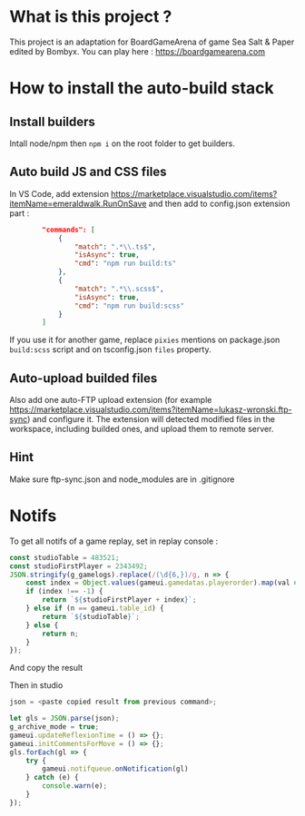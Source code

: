 # What is this project ? 
This project is an adaptation for BoardGameArena of game Sea Salt & Paper edited by Bombyx.
You can play here : https://boardgamearena.com

# How to install the auto-build stack

## Install builders
Intall node/npm then `npm i` on the root folder to get builders.

## Auto build JS and CSS files
In VS Code, add extension https://marketplace.visualstudio.com/items?itemName=emeraldwalk.RunOnSave and then add to config.json extension part :
```json
        "commands": [
            {
                "match": ".*\\.ts$",
                "isAsync": true,
                "cmd": "npm run build:ts"
            },
            {
                "match": ".*\\.scss$",
                "isAsync": true,
                "cmd": "npm run build:scss"
            }
        ]
```
If you use it for another game, replace `pixies` mentions on package.json `build:scss` script and on tsconfig.json `files` property.

## Auto-upload builded files
Also add one auto-FTP upload extension (for example https://marketplace.visualstudio.com/items?itemName=lukasz-wronski.ftp-sync) and configure it. The extension will detected modified files in the workspace, including builded ones, and upload them to remote server.

## Hint
Make sure ftp-sync.json and node_modules are in .gitignore

# Notifs
To get all notifs of a game replay, set in replay console :
```js
const studioTable = 483521;
const studioFirstPlayer = 2343492;
JSON.stringify(g_gamelogs).replace(/(\d{6,})/g, n => {
    const index = Object.values(gameui.gamedatas.playerorder).map(val => ''+val).indexOf(n);
    if (index !== -1) {
        return `${studioFirstPlayer + index}`;
    } else if (n == gameui.table_id) {
        return `${studioTable}`;
    } else {
        return n;
    }
});

```
And copy the result

Then in studio
```js
json = <paste copied result from previous command>;

let gls = JSON.parse(json);
g_archive_mode = true;
gameui.updateReflexionTime = () => {};
gameui.initCommentsForMove = () => {};
gls.forEach(gl => {
    try {
        gameui.notifqueue.onNotification(gl)
    } catch (e) {
        console.warn(e);
    }
});
```